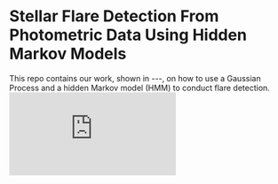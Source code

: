 # Stellar Flare Detection From Photometric Data Using Hidden Markov Models

This repo contains our work, shown in ---, on how to use a Gaussian Process and a hidden Markov model (HMM) to conduct flare detection. 
![alt text](https://github.com/Esquivel-Arturo/celeriteQFD/blob/main/Res/Injection_recover/QFD_example_031381302.pdf)
